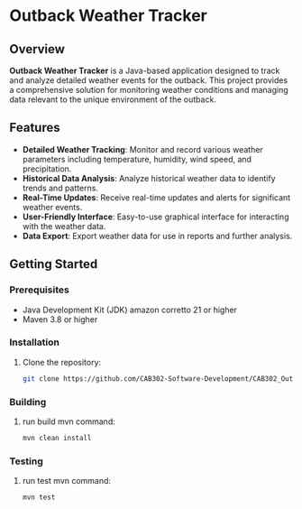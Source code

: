 # Outback Weather Tracker

## Overview

**Outback Weather Tracker** is a Java-based application designed to track and analyze detailed weather events for the outback. This project provides a comprehensive solution for monitoring weather conditions and managing data relevant to the unique environment of the outback.

## Features

- **Detailed Weather Tracking**: Monitor and record various weather parameters including temperature, humidity, wind speed, and precipitation.
- **Historical Data Analysis**: Analyze historical weather data to identify trends and patterns.
- **Real-Time Updates**: Receive real-time updates and alerts for significant weather events.
- **User-Friendly Interface**: Easy-to-use graphical interface for interacting with the weather data.
- **Data Export**: Export weather data for use in reports and further analysis.

## Getting Started

### Prerequisites

- Java Development Kit (JDK) amazon corretto 21 or higher
- Maven 3.8 or higher

### Installation

1. Clone the repository:
   ```bash
   git clone https://github.com/CAB302-Software-Development/CAB302_OutbackWeatherTracker.git

### Building

1. run build mvn command:
   ```bash
   mvn clean install

### Testing

1. run test mvn command:
   ```bash
   mvn test
